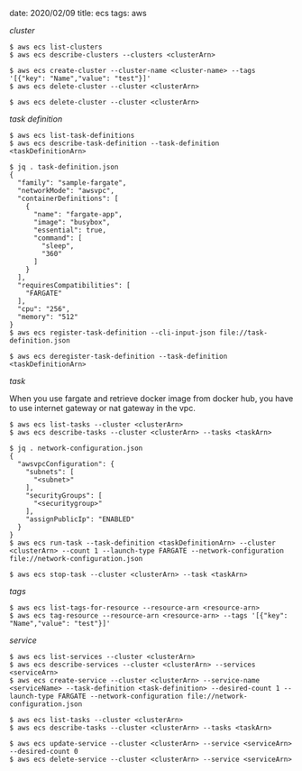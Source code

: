 date: 2020/02/09
title: ecs
tags: aws

*cluster*

	$ aws ecs list-clusters 
	$ aws ecs describe-clusters --clusters <clusterArn>

	$ aws ecs create-cluster --cluster-name <cluster-name> --tags '[{"key": "Name","value": "test"}]'
	$ aws ecs delete-cluster --cluster <clusterArn>

	$ aws ecs delete-cluster --cluster <clusterArn>

*task definition*

	$ aws ecs list-task-definitions
	$ aws ecs describe-task-definition --task-definition <taskDefinitionArn>

	$ jq . task-definition.json
	{
	  "family": "sample-fargate",
	  "networkMode": "awsvpc",
	  "containerDefinitions": [
	    {
	      "name": "fargate-app",
	      "image": "busybox",
	      "essential": true,
	      "command": [
	        "sleep",
	        "360"
	      ]
	    }
	  ],
	  "requiresCompatibilities": [
	    "FARGATE"
	  ],
	  "cpu": "256",
	  "memory": "512"
	}
	$ aws ecs register-task-definition --cli-input-json file://task-definition.json

	$ aws ecs deregister-task-definition --task-definition <taskDefinitionArn>


*task*

When you use fargate and retrieve docker image from docker hub, you have to use internet gateway or nat gateway in the vpc.

	$ aws ecs list-tasks --cluster <clusterArn>
	$ aws ecs describe-tasks --cluster <clusterArn> --tasks <taskArn>

	$ jq . network-configuration.json
	{
	  "awsvpcConfiguration": {
	    "subnets": [
	      "<subnet>"
	    ],
	    "securityGroups": [
	      "<securitygroup>"
	    ],
	    "assignPublicIp": "ENABLED"
	  }
	}
	$ aws ecs run-task --task-definition <taskDefinitionArn> --cluster <clusterArn> --count 1 --launch-type FARGATE --network-configuration file://network-configuration.json

	$ aws ecs stop-task --cluster <clusterArn> --task <taskArn>

*tags*

	$ aws ecs list-tags-for-resource --resource-arn <resource-arn>
	$ aws ecs tag-resource --resource-arn <resource-arn> --tags '[{"key": "Name","value": "test"}]'

*service*

	$ aws ecs list-services --cluster <clusterArn>
	$ aws ecs describe-services --cluster <clusterArn> --services <serviceArn>
	$ aws ecs create-service --cluster <clusterArn> --service-name <serviceName> --task-definition <task-definition> --desired-count 1 --launch-type FARGATE --network-configuration file://network-configuration.json

	$ aws ecs list-tasks --cluster <clusterArn>
	$ aws ecs describe-tasks --cluster <clusterArn> --tasks <taskArn>

	$ aws ecs update-service --cluster <clusterArn> --service <serviceArn> --desired-count 0
	$ aws ecs delete-service --cluster <clusterArn> --service <serviceArn>


